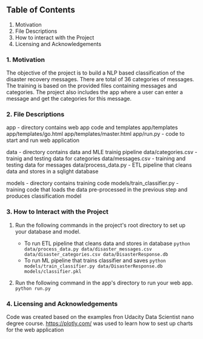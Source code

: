 
## Table of Contents

1. Motivation
2. File Descriptions
3. How to interact with the Project
4. Licensing and Acknowledgements

### 1. Motivation
The objective of the project is to build a NLP based classification of the disaster recovery messages. There are total of 36 categories of messages. The training is based on the provided files containing messages and categories. The project also includes the app where a user can enter a message and get the categories for this message.

### 2. File Descriptions

app - directory contains web app code and templates
app/templates
app/templates/go.html
app/templates/master.html
app/run.py - code to start and run web application

data - directory contains data and MLE trainig pipeline
data/categories.csv - trainig and testing data for categories
data/messages.csv - training and testing data for messages
data/process_data.py - ETL pipeline that cleans data and stores in a sqlight database

models - directory contains training code
models/train_classifier.py - training code that loads the data pre-processed in the previous step and produces classification model

### 3. How to Interact with the Project

1. Run the following commands in the project's root directory to set up your database and model.

    - To run ETL pipeline that cleans data and stores in database
        `python data/process_data.py data/disaster_messages.csv data/disaster_categories.csv data/DisasterResponse.db`
    - To run ML pipeline that trains classifier and saves
        `python models/train_classifier.py data/DisasterResponse.db models/classifier.pkl`

2. Run the following command in the app's directory to run your web app.
    `python run.py`

### 4. Licensing and Acknowledgements

Code was created based on the examples fron Udacity Data Scientist nano degree course. 
https://plotly.com/ was used to learn how to sest up charts for the web application

